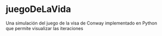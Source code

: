 # juegoDeLaVida
Una simulación del juego de la visa de Conway implementado en Python que permite visualizar las iteraciones 
